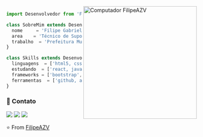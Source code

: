 <img src="https://raw.githubusercontent.com/MicaelliMedeiros/micaellimedeiros/master/image/computer-illustration.png" min-width="300px" max-width="300px" width="300px" align="right" alt="Computador FilipeAZV">

```js
import Desenvolvedor from 'FilipeAZV';

class SobreMim extends Desenvolvedor {
  nome     = 'Filipe Gabriel de Moraes de Azevedo';
  area    = 'Técnico de Suporte';
  trabalho  = 'Prefeitura Municipal de São Leopoldo';
}

class Skills extends Desenvolvedor {
  linguagens  = ['html5, css3, javascript, dart'];
  estudando  = ['react, javascript, node, typescript'];
  frameworks = ['bootstrap', flutter];
  ferramentas  = ['github, android studio, vscode, trello'];
}
```

  <h3> 📱 Contato </h3>

<p align="left">
  <a href="https://wa.me/5551991222533" alt="WhatsApp">
  <img src="https://img.shields.io/badge/WhatsApp-25D366?style=for-the-badge&logo=whatsapp&logoColor=white&link"/></a>
  
  <a href="https://accounts.google.com/ServiceLogin?service=mail&passive=true&Email=example@domain.com&continue=https://mail.google.com/mail/u/example@domain.com/?view=cm%26fs=1%26to=filipeazevedomoraes@gmail.com" alt="Gmail">
  <img src="https://img.shields.io/badge/Gmail-D14836?style=for-the-badge&logo=gmail&logoColor=white&link"/></a>

  <a href="https://linkedin.com/in/filipeazevedoo" alt="Linkedin">
  <img src="https://img.shields.io/badge/LinkedIn-0077B5?style=for-the-badge&logo=linkedin&logoColor=white&linko/"/></a>
</p>  
  
⭐️ From [FilipeAZV](https://github.com/FilipeAZV)
